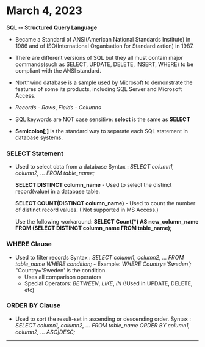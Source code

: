 # March 4, 2023 
**SQL -- Structured Query Language**

- Became a Standard of ANSI(American National Standards Institute) in 1986 and of ISO(International Organisation for 
Standardization) in 1987.

- There are different versions of SQL but they all must contain major commands(such as SELECT, UPDATE, DELETE, INSERT, WHERE) to be compliant with the ANSI standard.

- Northwind database is a sample used by Microsoft to demonstrate the features of some its products, including SQL Server and Microsoft Access.

- *Records - Rows*, *Fields - Columns*

- SQL keywords are NOT case sensitive: **select** is the same as **SELECT**

- **Semicolon[;]** is the standard way to separate each SQL statement in database systems.


### SELECT Statement
- Used to select data from a database
Syntax
: *SELECT column1, column2, ...*
  *FROM table_name;*

  **SELECT DISTINCT column_name** -  Used to select the distinct record(value) in a database table.

  **SELECT COUNT(DISTINCT column_name)** - Used to count the number of distinct record values.
  (!Not supported in MS Access.)
  
  Use the following workaround:
    **SELECT Count(*) AS new_column_name**
    **FROM (SELECT DISTINCT column_name FROM table_name);**


### WHERE Clause
- Used to filter records
Syntax
: *SELECT column1, column2, ...*
  *FROM table_name*
  *WHERE condition;* - Example: *WHERE Country='Sweden';* "Country='Sweden' is the condition.
  - Uses all comparison operators
  - Special Operators: *BETWEEN*, *LIKE*, *IN*
  (!Used in UPDATE, DELETE, etc)


### ORDER BY Clause
- Used to sort the result-set in ascending or descending order.
Syntax
: *SELECT column1, column2, ...*
  *FROM table_name*
  *ORDER BY column1, column2, ... ASC|DESC;*

---
